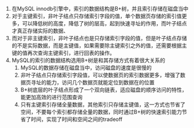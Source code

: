 1. 在MySQL innodb引擎中，索引的数据结构是B+树，并且索引存储在磁盘当中
2. 对于主键索引，非叶子结点只存储索引字段的值，单个数据页存储的索引值更多，可以降低树的高度，降低了树的层高，起到快速寻址的作用，而叶子结点才真正存储实际的数据、
3. 而对于非主键索引，非叶子结点也是只存储索引字段的值，但是叶子结点存储的不是实际数据，而是主键值，如果需要除主键索引之外的值，还需要根据主键的值再次查询主键索引，进行回表的操作。
4. MySQL的索引的数据结构选用B+树是和其存储方式有着很大关系的
	1. MySQL的数据存储在磁盘当中，访问磁盘的速度是很慢的
	2. 非叶子结点只存储索引字段值，可以使数据页的索引数据更多，增强了数据页寻址的能力，访问几个数据页就能定位到数据在的位置
	3. B+树底层的叶子结点形成了一个双向链表，适应磁盘的顺序访问的特性，能更加高效的进行范围查询
	4. 只有主键索引存储全量数据，其他索引只存储主键值，这一方式也节省了空间，不要每个索引都存储全量的数据，同时通过B+树的快速索引能力节省了时间，实现了时间和空间之间的tradeoff
